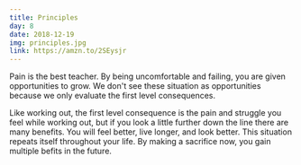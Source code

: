 ```yaml
---
title: Principles
day: 8
date: 2018-12-19
img: principles.jpg
link: https://amzn.to/2SEysjr
---
```


Pain is the best teacher. By being uncomfortable and failing, you are given
opportunities to grow. We don't see these situation as opportunities
because we only evaluate the first level consequences.

Like working out, the first level consequence is the pain and struggle you
feel while working out, but if you look a little further down the line there
are many benefits. You will feel better, live longer, and look better. This
situation repeats itself throughout your life. By making a sacrifice now, you gain
multiple befits in the future.
